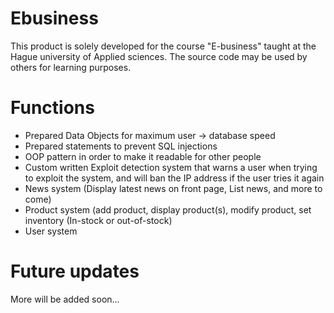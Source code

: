 # Ebusiness
This product is solely developed for the course "E-business" taught at the Hague university of Applied sciences. The source code may be used by others for learning purposes.

# Functions
- Prepared Data Objects for maximum user -> database speed
- Prepared statements to prevent SQL injections
- OOP pattern in order to make it readable for other people
- Custom written Exploit detection system that warns a user when trying to exploit the system, and will ban the IP address if the user tries it again
- News system (Display latest news on front page, List news, and more to come)
- Product system (add product, display product(s), modify product, set inventory (In-stock or out-of-stock)
- User system

# Future updates
More will be added soon...
